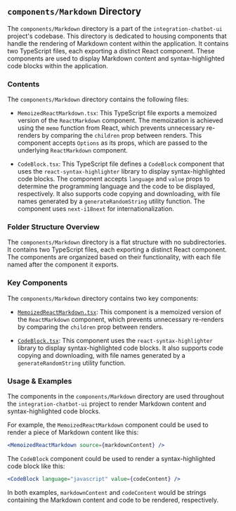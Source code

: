 
## `components/Markdown` Directory

The `components/Markdown` directory is a part of the `integration-chatbot-ui` project's codebase. This directory is dedicated to housing components that handle the rendering of Markdown content within the application. It contains two TypeScript files, each exporting a distinct React component. These components are used to display Markdown content and syntax-highlighted code blocks within the application.

### Contents

The `components/Markdown` directory contains the following files:

- `MemoizedReactMarkdown.tsx`: This TypeScript file exports a memoized version of the `ReactMarkdown` component. The memoization is achieved using the `memo` function from React, which prevents unnecessary re-renders by comparing the `children` prop between renders. This component accepts `Options` as its props, which are passed to the underlying `ReactMarkdown` component.

- `CodeBlock.tsx`: This TypeScript file defines a `CodeBlock` component that uses the `react-syntax-highlighter` library to display syntax-highlighted code blocks. The component accepts `language` and `value` props to determine the programming language and the code to be displayed, respectively. It also supports code copying and downloading, with file names generated by a `generateRandomString` utility function. The component uses `next-i18next` for internationalization.

### Folder Structure Overview

The `components/Markdown` directory is a flat structure with no subdirectories. It contains two TypeScript files, each exporting a distinct React component. The components are organized based on their functionality, with each file named after the component it exports.

### Key Components

The `components/Markdown` directory contains two key components:

- [`MemoizedReactMarkdown.tsx`](https://github.com/Factory-Crucible/integration-chatbot-ui/blob/main/components/Markdown/MemoizedReactMarkdown.tsx): This component is a memoized version of the `ReactMarkdown` component, which prevents unnecessary re-renders by comparing the `children` prop between renders.

- [`CodeBlock.tsx`](https://github.com/Factory-Crucible/integration-chatbot-ui/blob/main/components/Markdown/CodeBlock.tsx): This component uses the `react-syntax-highlighter` library to display syntax-highlighted code blocks. It also supports code copying and downloading, with file names generated by a `generateRandomString` utility function.

### Usage & Examples

The components in the `components/Markdown` directory are used throughout the `integration-chatbot-ui` project to render Markdown content and syntax-highlighted code blocks.

For example, the `MemoizedReactMarkdown` component could be used to render a piece of Markdown content like this:

```jsx
<MemoizedReactMarkdown source={markdownContent} />
```

The `CodeBlock` component could be used to render a syntax-highlighted code block like this:

```jsx
<CodeBlock language="javascript" value={codeContent} />
```

In both examples, `markdownContent` and `codeContent` would be strings containing the Markdown content and code to be rendered, respectively.

